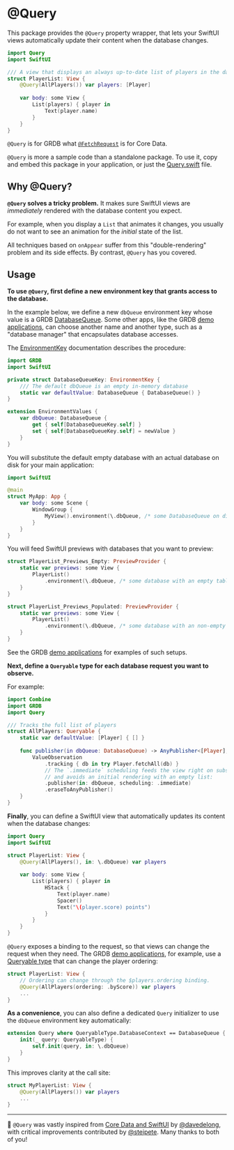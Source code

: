 # @Query

This package provides the `@Query` property wrapper, that lets your SwiftUI views automatically update their content when the database changes.

```swift
import Query
import SwiftUI

/// A view that displays an always up-to-date list of players in the database.
struct PlayerList: View {
    @Query(AllPlayers()) var players: [Player]
    
    var body: some View {
        List(players) { player in
            Text(player.name)
        }
    }
}
```

`@Query` is for GRDB what [`@FetchRequest`](https://developer.apple.com/documentation/swiftui/fetchrequest) is for Core Data. 

`@Query` is more a sample code than a standalone package. To use it, copy and embed this package in your application, or just the [Query.swift](Sources/Query/Query.swift) file.

## Why @Query?

**`@Query` solves a tricky problem.** It makes sure SwiftUI views are *immediately* rendered with the database content you expect.

For example, when you display a `List` that animates it changes, you usually do not want to see an animation for the *initial* state of the list.

All techniques based on `onAppear` suffer from this "double-rendering" problem and its side effects. By contrast, `@Query` has you covered.

## Usage

**To use `@Query`, first define a new environment key that grants access to the database.**

In the example below, we define a new `dbQueue` environment key whose value is a GRDB [DatabaseQueue]. Some other apps, like the GRDB [demo applications], can choose another name and another type, such as a "database manager" that encapsulates database accesses.

The [EnvironmentKey](https://developer.apple.com/documentation/swiftui/environmentkey) documentation describes the procedure:

```swift
import GRDB
import SwiftUI

private struct DatabaseQueueKey: EnvironmentKey {
    /// The default dbQueue is an empty in-memory database
    static var defaultValue: DatabaseQueue { DatabaseQueue() }
}

extension EnvironmentValues {
    var dbQueue: DatabaseQueue {
        get { self[DatabaseQueueKey.self] }
        set { self[DatabaseQueueKey.self] = newValue }
    }
}
```

You will substitute the default empty database with an actual database on disk for your main application:

```swift
import SwiftUI

@main
struct MyApp: App {
    var body: some Scene {
        WindowGroup {
            MyView().environment(\.dbQueue, /* some DatabaseQueue on disk */)
        }
    }
}
```

You will feed SwiftUI previews with databases that you want to preview:

```swift
struct PlayerList_Previews_Empty: PreviewProvider {
    static var previews: some View {
        PlayerList()
            .environment(\.dbQueue, /* some database with an empty table of players */)
    }
}

struct PlayerList_Previews_Populated: PreviewProvider {
    static var previews: some View {
        PlayerList()
            .environment(\.dbQueue, /* some database with an non-empty table of players */)
    }
}
```

See the GRDB [demo applications] for examples of such setups.

**Next, define a `Queryable` type for each database request you want to observe.**

For example:

```swift
import Combine
import GRDB
import Query

/// Tracks the full list of players
struct AllPlayers: Queryable {
    static var defaultValue: [Player] { [] }
    
    func publisher(in dbQueue: DatabaseQueue) -> AnyPublisher<[Player], Error> {
        ValueObservation
            .tracking { db in try Player.fetchAll(db) }
            // The `.immediate` scheduling feeds the view right on subscription,
            // and avoids an initial rendering with an empty list:
            .publisher(in: dbQueue, scheduling: .immediate)
            .eraseToAnyPublisher()
    }
}
```

**Finally**, you can define a SwiftUI view that automatically updates its content when the database changes:

```swift
import Query
import SwiftUI

struct PlayerList: View {
    @Query(AllPlayers(), in: \.dbQueue) var players
    
    var body: some View {
        List(players) { player in
            HStack {
                Text(player.name)
                Spacer()
                Text("\(player.score) points")
            }
        }
    }
}
```

`@Query` exposes a binding to the request, so that views can change the request when they need. The GRDB [demo applications], for example, use a [Queryable type](../GRDBCombineDemo/GRDBCombineDemo/PlayerRequest.swift) that can change the player ordering:

```swift
struct PlayerList: View {
    // Ordering can change through the $players.ordering binding.
    @Query(AllPlayers(ordering: .byScore)) var players
    ...
}
```

**As a convenience**, you can also define a dedicated `Query` initializer to use the `dbQueue` environment key automatically:

```swift
extension Query where QueryableType.DatabaseContext == DatabaseQueue {
    init(_ query: QueryableType) {
        self.init(query, in: \.dbQueue)
    }
}
```

This improves clarity at the call site:

```swift
struct MyPlayerList: View {
    @Query(AllPlayers()) var players
    ...
}
```

---

🙌 `@Query` was vastly inspired from [Core Data and SwiftUI](https://davedelong.com/blog/2021/04/03/core-data-and-swiftui/) by [@davedelong](https://github.com/davedelong), with critical improvements contributed by [@steipete](https://github.com/steipete). Many thanks to both of you!


[DatabaseQueue]: https://github.com/groue/GRDB.swift/blob/master/README.md#database-queues
[demo applications]: https://github.com/groue/GRDB.swift/tree/master/Documentation/DemoApps
